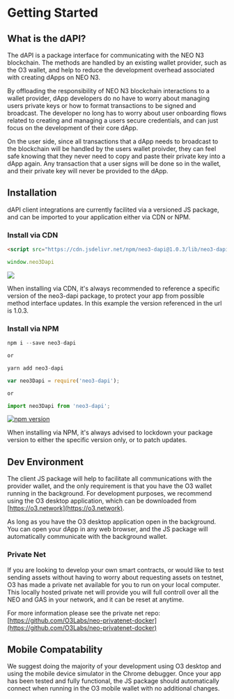 # Getting Started

## What is the dAPI?

The dAPI is a package interface for communicating with the NEO N3 blockchain. The methods are handled by an existing wallet provider, such as the O3 wallet, and help to reduce the development overhead associated with creating dApps on NEO N3.

By offloading the responsibility of NEO N3 blockchain interactions to a wallet provider, dApp developers do no have to worry about managing users private keys or how to format transactions to be signed and broadcast. The developer no long has to worry about user onboarding flows related to creating and managing a users secure credentials, and can just focus on the development of their core dApp.

On the user side, since all transactions that a dApp needs to broadcast to the blockchain will be handled by the users wallet proivder, they can feel safe knowing that they never need to copy and paste their private key into a dApp again. Any transaction that a user signs will be done so in the wallet, and their private key will never be provided to the dApp.

## Installation

dAPI client integrations are currently facilited via a versioned JS package, and can be imported to your application either via CDN or NPM.

### Install via CDN

```html
<script src="https://cdn.jsdelivr.net/npm/neo3-dapi@1.0.3/lib/neo3-dapi.min.js"></script>
```
```typescript
window.neo3Dapi
```

[![](https://data.jsdelivr.com/v1/package/npm/neo3-dapi/badge)](https://www.jsdelivr.com/package/npm/neo3-dapi)

When installing via CDN, it's always recommended to reference a specific version of the neo3-dapi package, to protect your app from possible method interface updates. In this example the version referenced in the url is 1.0.3.


### Install via NPM

```typescript
npm i --save neo3-dapi

or

yarn add neo3-dapi
```

```typescript
var neo3Dapi = require('neo3-dapi');

or

import neo3Dapi from 'neo3-dapi';
```

[![npm version](https://badge.fury.io/js/neo3-dapi.svg)](https://badge.fury.io/js/neo3-dapi)

When installing via NPM, it's always advised to lockdown your package version to either the specific version only, or to patch updates.


## Dev Environment

The client JS package will help to facilitate all communications with the provider wallet, and the only requirement is that you have the O3 wallet running in the background. For development purposes, we recommend using the O3 desktop application, which can be downloaded from [https://o3.network](https://o3.network).

As long as you have the O3 desktop application open in the background. You can open your dApp in any web browser, and the JS package will automatically communicate with the background wallet.

### Private Net

If you are looking to develop your own smart contracts, or would like to test sending assets without having to worry about requesting assets on testnet, O3 has made a private net available for you to run on your local computer. This locally hosted private net will provide you will full controll over all the NEO and GAS in your network, and it can be reset at anytime.

For more information please see the private net repo:
[https://github.com/O3Labs/neo-privatenet-docker](https://github.com/O3Labs/neo-privatenet-docker)

## Mobile Compatability

We suggest doing the majority of your development using O3 desktop and using the mobile device simulator in the Chrome debugger. Once your app has been tested and fully functional, the JS package should automatically connect when running in the O3 mobile wallet with no additional changes.
